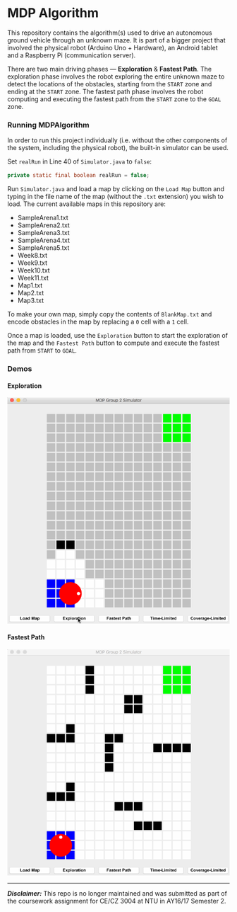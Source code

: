 # MDP Algorithm

This repository contains the algorithm(s) used to drive an autonomous ground vehicle through an unknown maze. It is part of a bigger project that involved the physical robot (Arduino Uno + Hardware), an Android tablet and a Raspberry Pi (communication server).

There are two main driving phases &mdash; **Exploration** & **Fastest Path**. The exploration phase involves the robot exploring the entire unknown maze to detect the locations of the obstacles, starting from the `START` zone and ending at the `START` zone. The fastest path phase involves the robot computing and executing the fastest path from the `START` zone to the `GOAL` zone.

### Running MDPAlgorithm

In order to run this project individually (i.e. without the other components of the system, including the physical robot), the built-in simulator can be used.

Set `realRun` in Line 40 of `Simulator.java` to `false`:

```java
private static final boolean realRun = false;
```

Run `Simulator.java` and load a map by clicking on the `Load Map` button and typing in the file name of the map (without the `.txt` extension) you wish to load. The current available maps in this repository are:

- SampleArena1.txt
- SampleArena2.txt
- SampleArena3.txt
- SampleArena4.txt
- SampleArena5.txt
- Week8.txt
- Week9.txt
- Week10.txt
- Week11.txt
- Map1.txt
- Map2.txt
- Map3.txt

To make your own map, simply copy the contents of `BlankMap.txt` and encode obstacles in the map by replacing a `0` cell with a `1` cell.

Once a map is loaded, use the `Exploration` button to start the exploration of the map and the `Fastest Path` button to compute and execute the fastest path from `START` to `GOAL`.

### Demos

#### Exploration

![Exploration Demo](Exploration%20Demo.gif)

#### Fastest Path

![Fastest Path Demo](Fastest%20Path%20Demo.gif)

****

***Disclaimer:*** This repo is no longer maintained and was submitted as part of the coursework assignment for CE/CZ 3004 at NTU in AY16/17 Semester 2.

